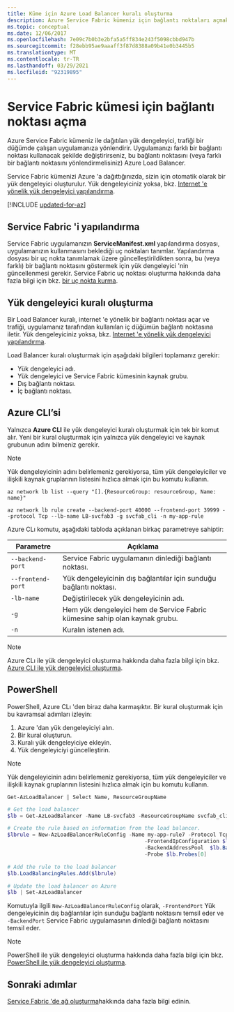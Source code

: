 ```yaml
---
title: Küme için Azure Load Balancer kuralı oluşturma
description: Azure Service Fabric kümeniz için bağlantı noktaları açmak üzere bir Azure Load Balancer yapılandırın.
ms.topic: conceptual
ms.date: 12/06/2017
ms.openlocfilehash: 7e09c7b0b3e2bfa5a5ff834e243f5098cbbd947b
ms.sourcegitcommit: f28ebb95ae9aaaff3f87d8388a09b41e0b3445b5
ms.translationtype: MT
ms.contentlocale: tr-TR
ms.lasthandoff: 03/29/2021
ms.locfileid: "92319895"
---
```

# <a name="open-ports-for-a-service-fabric-cluster"></a>Service Fabric kümesi için bağlantı noktası açma

Azure Service Fabric kümeniz ile dağıtılan yük dengeleyici, trafiği bir düğümde çalışan uygulamanıza yönlendirir. Uygulamanızı farklı bir bağlantı noktası kullanacak şekilde değiştirirseniz, bu bağlantı noktasını (veya farklı bir bağlantı noktasını yönlendirmelisiniz) Azure Load Balancer.

Service Fabric kümenizi Azure 'a dağıttığınızda, sizin için otomatik olarak bir yük dengeleyici oluşturulur. Yük dengeleyiciniz yoksa, bkz. [Internet 'e yönelik yük dengeleyici yapılandırma](../load-balancer/quickstart-load-balancer-standard-public-portal.md).


[!INCLUDE [updated-for-az](../../includes/updated-for-az.md)]

## <a name="configure-service-fabric"></a>Service Fabric 'i yapılandırma

Service Fabric uygulamanızın **ServiceManifest.xml** yapılandırma dosyası, uygulamanızın kullanmasını beklediği uç noktaları tanımlar. Yapılandırma dosyası bir uç nokta tanımlamak üzere güncelleştirildikten sonra, bu (veya farklı) bir bağlantı noktasını göstermek için yük dengeleyici 'nin güncellenmesi gerekir. Service Fabric uç noktası oluşturma hakkında daha fazla bilgi için bkz. [bir uç nokta kurma](service-fabric-service-manifest-resources.md).

## <a name="create-a-load-balancer-rule"></a>Yük dengeleyici kuralı oluşturma

Bir Load Balancer kuralı, internet 'e yönelik bir bağlantı noktası açar ve trafiği, uygulamanız tarafından kullanılan iç düğümün bağlantı noktasına iletir. Yük dengeleyiciniz yoksa, bkz. [Internet 'e yönelik yük dengeleyici yapılandırma](../load-balancer/quickstart-load-balancer-standard-public-portal.md).

Load Balancer kuralı oluşturmak için aşağıdaki bilgileri toplamanız gerekir:

- Yük dengeleyici adı.
- Yük dengeleyici ve Service Fabric kümesinin kaynak grubu.
- Dış bağlantı noktası.
- İç bağlantı noktası.

## <a name="azure-cli"></a>Azure CLI’si
Yalnızca **Azure CLI** ile yük dengeleyici kuralı oluşturmak için tek bir komut alır. Yeni bir kural oluşturmak için yalnızca yük dengeleyici ve kaynak grubunun adını bilmeniz gerekir.

>[!NOTE]
>Yük dengeleyicinin adını belirlemeniz gerekiyorsa, tüm yük dengeleyiciler ve ilişkili kaynak gruplarının listesini hızlıca almak için bu komutu kullanın.
>
>`az network lb list --query "[].{ResourceGroup: resourceGroup, Name: name}"`
>


```azurecli
az network lb rule create --backend-port 40000 --frontend-port 39999 --protocol Tcp --lb-name LB-svcfab3 -g svcfab_cli -n my-app-rule
```

Azure CLı komutu, aşağıdaki tabloda açıklanan birkaç parametreye sahiptir:

| Parametre | Açıklama |
| --------- | ----------- |
| `--backend-port`  | Service Fabric uygulamanın dinlediği bağlantı noktası. |
| `--frontend-port` | Yük dengeleyicinin dış bağlantılar için sunduğu bağlantı noktası. |
| `-lb-name` | Değiştirilecek yük dengeleyicinin adı. |
| `-g`       | Hem yük dengeleyici hem de Service Fabric kümesine sahip olan kaynak grubu. |
| `-n`       | Kuralın istenen adı. |


>[!NOTE]
>Azure CLı ile yük dengeleyici oluşturma hakkında daha fazla bilgi için bkz. [Azure CLI ile yük dengeleyici oluşturma](../load-balancer/quickstart-load-balancer-standard-internal-cli.md).

## <a name="powershell"></a>PowerShell

PowerShell, Azure CLı 'den biraz daha karmaşıktır. Bir kural oluşturmak için bu kavramsal adımları izleyin:

1. Azure 'dan yük dengeleyiciyi alın.
2. Bir kural oluşturun.
3. Kuralı yük dengeleyiciye ekleyin.
4. Yük dengeleyiciyi güncelleştirin.

>[!NOTE]
>Yük dengeleyicinin adını belirlemeniz gerekiyorsa, tüm yük dengeleyiciler ve ilişkili kaynak gruplarının listesini hızlıca almak için bu komutu kullanın.
>
>`Get-AzLoadBalancer | Select Name, ResourceGroupName`

```powershell
# Get the load balancer
$lb = Get-AzLoadBalancer -Name LB-svcfab3 -ResourceGroupName svcfab_cli

# Create the rule based on information from the load balancer.
$lbrule = New-AzLoadBalancerRuleConfig -Name my-app-rule7 -Protocol Tcp -FrontendPort 39990 -BackendPort 40009 `
                                            -FrontendIpConfiguration $lb.FrontendIpConfigurations[0] `
                                            -BackendAddressPool  $lb.BackendAddressPools[0] `
                                            -Probe $lb.Probes[0]

# Add the rule to the load balancer
$lb.LoadBalancingRules.Add($lbrule)

# Update the load balancer on Azure
$lb | Set-AzLoadBalancer
```

Komutuyla ilgili `New-AzLoadBalancerRuleConfig` olarak, `-FrontendPort` Yük dengeleyicinin dış bağlantılar için sunduğu bağlantı noktasını temsil eder ve `-BackendPort` Service Fabric uygulamasının dinlediği bağlantı noktasını temsil eder.

>[!NOTE]
>PowerShell ile yük dengeleyici oluşturma hakkında daha fazla bilgi için bkz. [PowerShell ile yük dengeleyici oluşturma](../load-balancer/quickstart-load-balancer-standard-internal-powershell.md).

## <a name="next-steps"></a>Sonraki adımlar

[Service Fabric 'de ağ oluşturma](service-fabric-patterns-networking.md)hakkında daha fazla bilgi edinin.